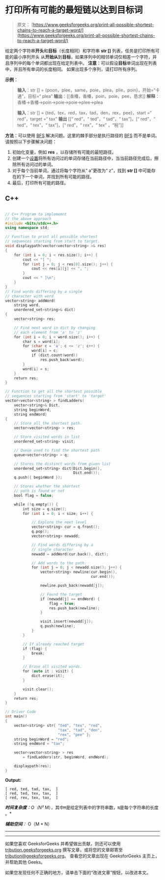 # 打印所有可能的最短链以达到目标词

> 原文： [https://www.geeksforgeeks.org/print-all-possible-shortest-chains-to-reach-a-target-word/](https://www.geeksforgeeks.org/print-all-possible-shortest-chains-to-reach-a-target-word/)

给定两个字符串**开头**和**目标**（长度相同）和字符串 **str []** 列表，任务是打印所有可能的最小序列开头 从**开始从**到**目标**，如果序列中的相邻单词仅相差一个字符，并且序列中的每个单词都出现在给定列表中。
**注意**：可以假设**目标**单词出现在列表中，并且所有单词的长度相同。 如果出现多个序列，请打印所有序列。

**示例**：

> **输入**：str [] = {poon，plee，same，poie，plea，plie，poin}，开始=“卡通”，目标=“ plea”
> **输出**：[[香椿，香椿，poin，poie，pee，恳求]]
> **解释**：香椿→香椿→poin→poie→poie→plee→plea
> 
> **输入**：str [] = {ted，tex，red，tax，tad，den，rex，pee}，start =“ red”，target =“ tax”
> **输出** [[“ red”，“ ted”，“ tad”，“ tax”]，[“ red”，“ ted”，“ tex”，“ tax”]，[“ red”，“ rex”，“ tex” ，“税”]]

**方法**：可以使用 [BFS](https://www.geeksforgeeks.org/breadth-first-search-or-bfs-for-a-graph/) 解决问题。这里的棘手部分是执行路径的 [BFS](https://www.geeksforgeeks.org/breadth-first-search-or-bfs-for-a-graph/) 而不是单词。 请按照以下步骤解决问题：

1.  初始化变量，例如 **res** ，以存储所有可能的最短路径。
2.  创建一个[设置](https://www.geeksforgeeks.org/set-in-cpp-stl/)将所有访问过的单词存储在当前路径中，当当前路径完成后，擦除所有访问过的单词。
3.  对于每个当前单词，通过将每个字符从“ a”更改为“ z”，找到 **str []** 中可能存在的下一个单词，并找到所有可能的路径。
4.  最后，打印所有可能的路径。

## C++

```cpp

// C++ Program to implememnt 
// the above approach 
#include <bits/stdc++.h> 
using namespace std; 

// Function to print all possible shortest 
// sequences starting from start to target. 
void displaypath(vector<vector<string> >& res) 
{ 
    for (int i = 0; i < res.size(); i++) { 
        cout << "[ "; 
        for (int j = 0; j < res[0].size(); j++) { 
            cout << res[i][j] << ", "; 
        } 
        cout << " ]\n"; 
    } 
} 
// Find words differing by a single 
// character with word 
vector<string> addWord( 
    string word, 
    unordered_set<string>& dict) 
{ 
    vector<string> res; 

    // Find next word in dict by changing 
    // each element from 'a' to 'z' 
    for (int i = 0; i < word.size(); i++) { 
        char s = word[i]; 
        for (char c = 'a'; c <= 'z'; c++) { 
            word[i] = c; 
            if (dict.count(word)) 
                res.push_back(word); 
        } 
        word[i] = s; 
    } 
    return res; 
} 

// Function to get all the shortest possible 
// sequences starting from 'start' to 'target' 
vector<vector<string> > findLadders( 
    vector<string>& Dict, 
    string beginWord, 
    string endWord) 
{ 
    // Store all the shortest path. 
    vector<vector<string> > res; 

    // Store visited words in list 
    unordered_set<string> visit; 

    // Queue used to find the shortest path 
    queue<vector<string> > q; 

    // Stores the distinct words from given list 
    unordered_set<string> dict(Dict.begin(), 
                               Dict.end()); 
    q.push({ beginWord }); 

    // Stores whether the shortest 
    // path is found or not 
    bool flag = false; 

    while (!q.empty()) { 
        int size = q.size(); 
        for (int i = 0; i < size; i++) { 

            // Explore the next level 
            vector<string> cur = q.front(); 
            q.pop(); 
            vector<string> newadd; 

            // Find words differing by a 
            // single character 
            newadd = addWord(cur.back(), dict); 

            // Add words to the path. 
            for (int j = 0; j < newadd.size(); j++) { 
                vector<string> newline(cur.begin(), 
                                       cur.end()); 

                newline.push_back(newadd[j]); 

                // Found the target 
                if (newadd[j] == endWord) { 
                    flag = true; 
                    res.push_back(newline); 
                } 

                visit.insert(newadd[j]); 
                q.push(newline); 
            } 
        } 

        // If already reached target 
        if (flag) { 
            break; 
        } 

        // Erase all visited words. 
        for (auto it : visit) { 
            dict.erase(it); 
        } 

        visit.clear(); 
    } 
    return res; 
} 

// Driver Code 
int main() 
{ 
    vector<string> str{ "ted", "tex", "red", 
                        "tax", "tad", "den", 
                        "rex", "pee" }; 
    string beginWord = "red"; 
    string endWord = "tax"; 

    vector<vector<string> > res 
        = findLadders(str, beginWord, endWord); 

    displaypath(res); 
} 

```

**Output:**

```
[ red, ted, tad, tax,  ]
[ red, ted, tex, tax,  ]
[ red, rex, tex, tax,  ]

```

***时间复杂度**：O（N²* M），其中`M`是给定列表中的字符串数，`N`是每个字符串的长度 。*

***辅助空间**：* O（M * N）



* * *

* * *

如果您喜欢 GeeksforGeeks 并希望做出贡献，则还可以使用 [tribution.geeksforgeeks.org](https://contribute.geeksforgeeks.org/) 撰写文章，或将您的文章邮寄至 tribution@geeksforgeeks.org。 查看您的文章出现在 GeeksforGeeks 主页上，并帮助其他 Geeks。

如果您发现任何不正确的地方，请单击下面的“改进文章”按钮，以改进本文。